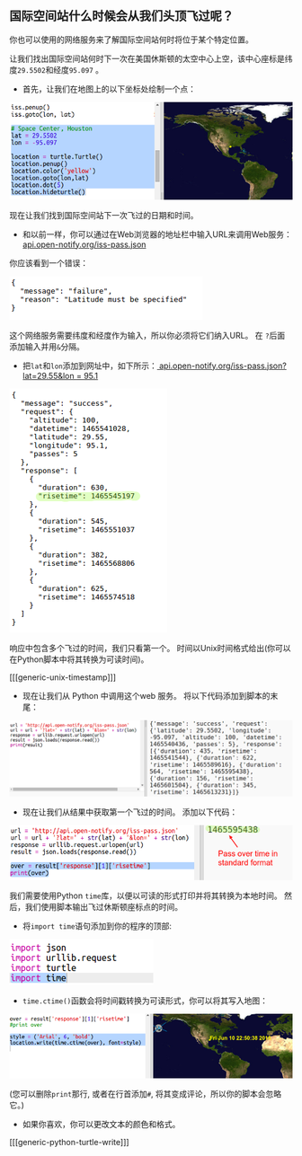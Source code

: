 ## 国际空间站什么时候会从我们头顶飞过呢？

你也可以使用的网络服务来了解国际空间站何时将位于某个特定位置。

让我们找出国际空间站何时下一次在美国休斯顿的太空中心上空，该中心座标是纬度` 29.5502 `和经度` 95.097 ` 。

+ 首先，让我们在地图上的以下坐标处绘制一个点：

![截屏](images/iss-houston.png)

现在让我们找到国际空间站下一次飞过的日期和时间。

+ 和以前一样，你可以通过在Web浏览器的地址栏中输入URL来调用Web服务：<a href="http://api.open-notify.org/iss-pass.json" target="_blank"> api.open-notify.org/iss-pass.json </a>

你应该看到一个错误：

![截屏](images/iss-pass-error.png)

这个网络服务需要纬度和经度作为输入，所以你必须将它们纳入URL。 在 `?`后面添加输入并用`&`分隔。

+ 把` lat `和` lon `添加到网址中，如下所示：<a href="http://api.open-notify.org/iss-pass.json?lat=29.55&lon=95.1" target="_blank"> api.open-notify.org/iss-pass.json?lat=29.55&lon = 95.1 </a>

![截屏](images/iss-passtimes.png)

响应中包含多个飞过的时间，我们只看第一个。 时间以Unix时间格式给出(你可以在Python脚本中将其转换为可读时间)。

[[[generic-unix-timestamp]]]

+ 现在让我们从 Python 中调用这个web 服务。 将以下代码添加到脚本的末尾：

![截屏](images/iss-passover.png)

+ 现在让我们从结果中获取第一个飞过的时间。 添加以下代码：

![截屏](images/iss-print-pass.png)

我们需要使用Python `time`库，以便以可读的形式打印并将其转换为本地时间。 然后，我们使用脚本输出飞过休斯顿座标点的时间。

+ 将`import time`语句添加到你的程序的顶部:

![截屏](images/iss-time.png)

+ ` time.ctime() `函数会将时间戳转换为可读形式，你可以将其写入地图：

![截屏](images/iss-pass-write.png)

(您可以删除`print`那行, 或者在行首添加`#`, 将其变成评论，所以你的脚本会忽略它。)

+ 如果你喜欢，你可以更改文本的颜色和格式。 

[[[generic-python-turtle-write]]]